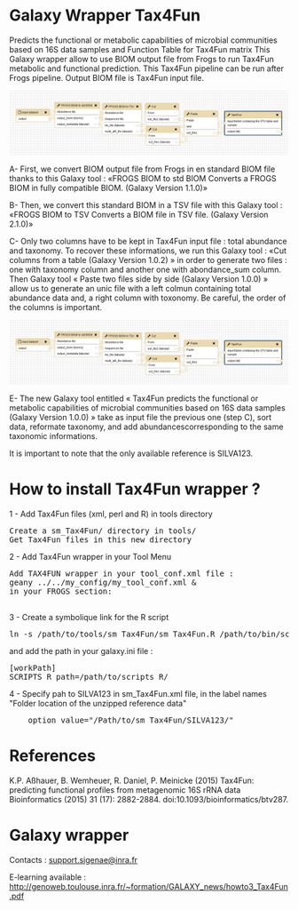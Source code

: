 # Galaxy Wrapper Tax4Fun

Predicts the functional or metabolic capabilities of microbial communities based on 16S data samples and Function Table for Tax4Fun matrix 
This Galaxy wrapper allow to use BIOM output file from Frogs to run Tax4Fun metabolic and functional prediction.
This Tax4Fun pipeline can be run after Frogs pipeline. Output BIOM file is Tax4Fun input file.


![alt text](https://raw.githubusercontent.com/Bios4Biol/GalaxyWrapperTax4Fun/master/pipeline_tax4fun.png)


A- First, we convert BIOM output file from Frogs in en standard BIOM file thanks to this Galaxy tool : «FROGS BIOM to std BIOM
  Converts a FROGS BIOM in fully compatible BIOM. (Galaxy Version 1.1.0)»
  
B- Then, we convert this standard BIOM in a TSV file with this Galaxy tool : «FROGS BIOM to TSV Converts a BIOM file in TSV file. (Galaxy Version 2.1.0)»

C- Only two columns have to be kept in Tax4Fun input file : total abundance and taxonomy. To recover these informations, we run this Galaxy tool : «Cut columns from a table (Galaxy Version 1.0.2) » in order to generate two files : one with taxonomy column and another one with abondance_sum column. Then Galaxy tool « Paste two   files   side   by   side   (Galaxy   Version   1.0.0) »   allow us to generate an unic file with a left colmun containing total abundance data and, a right column with toxonomy. Be careful, the order of the columns is important.
  
![alt text](https://raw.githubusercontent.com/Bios4Biol/GalaxyWrapperTax4Fun/master/pipeline_tax4fun.png)

E- The new Galaxy tool entitled « Tax4Fun predicts   the   functional   or   metabolic   capabilities   of   microbial communities   based   on   16S   data   samples   (Galaxy   Version   1.0.0) »  take as input file the previous one (step C), sort data, reformate taxonomy, and add abundancescorresponding to the same taxonomic informations.

It is important to note that the only available reference is SILVA123.


# How to install Tax4Fun wrapper ?

1 - Add Tax4Fun files (xml, perl and R) in tools directory 
<pre>
Create a sm_Tax4Fun/ directory in tools/
Get Tax4Fun files in this new directory
</pre>

2 - Add Tax4Fun wrapper in your Tool Menu
<pre>
Add TAX4FUN wrapper in your tool_conf.xml file :
geany ../../my_config/my_tool_conf.xml &
in your FROGS section:
<tool file="my_tools/sm_Tax4Fun/sm_Tax4Fun.xml" />
</pre>

3 - Create a symbolique link for the R script
<pre>
ln -s /path/to/tools/sm_Tax4Fun/sm_Tax4Fun.R /path/to/bin/scripts_R/.
</pre>

and add the path in your galaxy.ini file :
<pre>
[workPath]
SCRIPTS_R_path=/path/to/scripts_R/
</pre> 
 
4 - Specify pah to SILVA123 in sm_Tax4Fun.xml file, in the label names "Folder location of the unzipped reference data"
<pre>
    option value="/Path/to/sm_Tax4Fun/SILVA123/"
</pre>


# References

K.P. Aßhauer, B. Wemheuer, R. Daniel, P. Meinicke (2015)
Tax4Fun: predicting functional profiles from metagenomic 16S rRNA data
Bioinformatics (2015) 31 (17): 2882-2884. doi:10.1093/bioinformatics/btv287. 

# Galaxy wrapper

Contacts : support.sigenae@inra.fr

E-learning available : http://genoweb.toulouse.inra.fr/~formation/GALAXY_news/howto3_Tax4Fun.pdf
